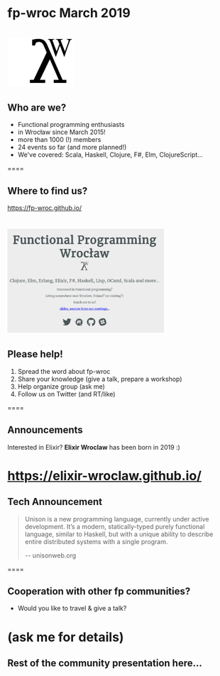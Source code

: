 # fp-wroc March 2019

<img src="slides/fp-wroclaw-logo.png" style="height: 30%; width: 30%;"></img>
====

## Who are we?

- Functional programming enthusiasts
- in Wrocław since March 2015!
- more than 1000 (!) members
- 24 events so far (and more planned!)
- We've covered: Scala, Haskell, Clojure, F#, Elm, ClojureScript...

====

## Where to find us?

https://fp-wroc.github.io/

<img src="slides/fp-wroc-site.png" style="height: 70%; width: 70%;"></img>
====

## Please help!

1. Spread the word about fp-wroc
2. Share your knowledge (give a talk, prepare a workshop)
3. Help organize group (ask me)
4. Follow us on Twitter (and RT/like)

====

## Announcements

Interested in Elixir? **Elixir Wroclaw** has been born in 2019 :)

https://elixir-wroclaw.github.io/
====

## Tech Announcement

> Unison is a new programming language, currently under active development. It’s a modern, statically-typed purely functional language, similar to Haskell, but with a unique ability to describe entire distributed systems with a single program.
>
> -- unisonweb.org

====


## Cooperation with other fp communities?

- Would you like to travel & give a talk?

(ask me for details)
====

## Rest of the community presentation here...

